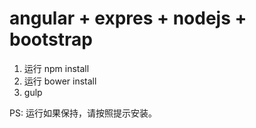 angular + expres + nodejs + bootstrap
==============================================
1. 运行 npm install
2. 运行 bower install
3. gulp

PS: 运行如果保持，请按照提示安装。

